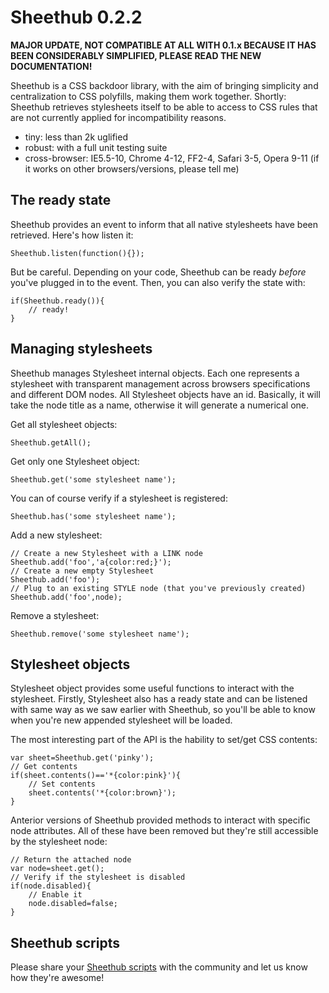 Sheethub 0.2.2
==============

__MAJOR UPDATE, NOT COMPATIBLE AT ALL WITH 0.1.x BECAUSE IT HAS BEEN CONSIDERABLY SIMPLIFIED, PLEASE READ THE NEW DOCUMENTATION!__

Sheethub is a CSS backdoor library, with the aim of bringing simplicity and centralization to CSS polyfills, making them work together. Shortly: Sheethub retrieves stylesheets itself to be able to access to CSS rules that are not currently applied for incompatibility reasons.

- tiny: less than 2k uglified
- robust: with a full unit testing suite
- cross-browser: IE5.5-10, Chrome 4-12, FF2-4, Safari 3-5, Opera 9-11 (if it works on other browsers/versions, please tell me)

The ready state
---------------

Sheethub provides an event to inform that all native stylesheets have been retrieved. Here's how listen it:

    Sheethub.listen(function(){});

But be careful. Depending on your code, Sheethub can be ready _before_ you've plugged in to the event. Then, you can also verify the state with:

    if(Sheethub.ready()){
        // ready!
    }

Managing stylesheets
--------------------

Sheethub manages Stylesheet internal objects. Each one represents a stylesheet with transparent management across browsers specifications and different DOM nodes. All Stylesheet objects have an id. Basically, it will take the node title as a name, otherwise it will generate a numerical one.

Get all stylesheet objects:

    Sheethub.getAll();

Get only one Stylesheet object:

    Sheethub.get('some stylesheet name');

You can of course verify if a stylesheet is registered:

    Sheethub.has('some stylesheet name');

Add a new stylesheet:

    // Create a new Stylesheet with a LINK node
    Sheethub.add('foo','a{color:red;}');
    // Create a new empty Stylesheet
    Sheethub.add('foo');
    // Plug to an existing STYLE node (that you've previously created)
    Sheethub.add('foo',node);
    
Remove a stylesheet:

    Sheethub.remove('some stylesheet name');

Stylesheet objects
------------------

Stylesheet object provides some useful functions to interact with the stylesheet. Firstly, Stylesheet also has a ready state and can be listened with same way as we saw earlier with Sheethub, so you'll be able to know when you're new appended stylesheet will be loaded.

The most interesting part of the API is the hability to set/get CSS contents:

    var sheet=Sheethub.get('pinky');
    // Get contents
    if(sheet.contents()=='*{color:pink}'){
        // Set contents
        sheet.contents('*{color:brown}');
    }

Anterior versions of Sheethub provided methods to interact with specific node attributes. All of these have been removed but they're still accessible by the stylesheet node:

    // Return the attached node
    var node=sheet.get();
    // Verify if the stylesheet is disabled
    if(node.disabled){
        // Enable it
        node.disabled=false;
    }

Sheethub scripts
----------------

Please share your [Sheethub scripts](https://github.com/pyrsmk/Sheethub/wiki/Awesome-scripts) with the community and let us know how they're awesome!